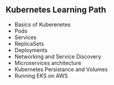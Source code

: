 ## Kubernetes Learning Path 
- Basics of Kuberenetes 
- Pods 
- Services 
- ReplicaSets
- Deployments 
- Networking and Service Discovery 
- Microservices architecture 
- Kubernetes Persistance and Volumes 
- Running EKS on AWS

